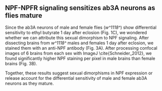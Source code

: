 ## NPF-NPFR signaling sensitizes ab3A neurons as flies mature

Since the ab3A neurons of male and female flies (_w^1118^_) show differential sensitivity to ethyl butyrate 1 day after eclosion (Fig. 1C), we wondered whether we can attribute this sexual dimorphism to NPF signaling.
After dissecting brains from _w^1118^_ males and females 1 day after eclosion, we stained them with an anti-NPF antibody (Fig. 3A).
After processing confocal images of 6 brains from each sex with ImageJ \cite{Schneider_2012}, we found significantly higher NPF staining per pixel in male brains than female brains (Fig. 3B).


Together, these results suggest sexual dimorphisms in NPF expression or release account for the differential sensitivity of male and female ab3A neurons as they mature.